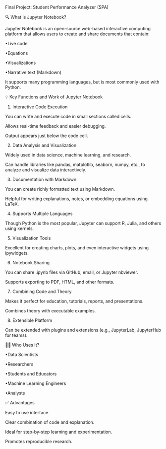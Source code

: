 Final Project: Student Performance Analyzer (SPA)


🔍 What is Jupyter Notebook?

Jupyter Notebook is an open-source web-based interactive computing platform that allows users to create and share documents that contain:

•Live code

•Equations

•Visualizations

•Narrative text (Markdown)


It supports many programming languages, but is most commonly used with Python.




💡 Key Functions and Work of Jupyter Notebook

1. Interactive Code Execution

You can write and execute code in small sections called cells.

Allows real-time feedback and easier debugging.

Output appears just below the code cell.



2. Data Analysis and Visualization

Widely used in data science, machine learning, and research.

Can handle libraries like pandas, matplotlib, seaborn, numpy, etc., to analyze and visualize data interactively.



3. Documentation with Markdown

You can create richly formatted text using Markdown.

Helpful for writing explanations, notes, or embedding equations using LaTeX.



4. Supports Multiple Languages

Though Python is the most popular, Jupyter can support R, Julia, and others using kernels.


5. Visualization Tools

Excellent for creating charts, plots, and even interactive widgets using ipywidgets.



6. Notebook Sharing

You can share .ipynb files via GitHub, email, or Jupyter nbviewer.

Supports exporting to PDF, HTML, and other formats.



7. Combining Code and Theory

Makes it perfect for education, tutorials, reports, and presentations.

Combines theory with executable examples.


8. Extensible Platform

Can be extended with plugins and extensions (e.g., JupyterLab, JupyterHub for teams).



🧑‍🏫 Who Uses It?

•Data Scientists

•Researchers

•Students and Educators

•Machine Learning Engineers

•Analysts




✅ Advantages

Easy to use interface.

Clear combination of code and explanation.

Ideal for step-by-step learning and experimentation.

Promotes reproducible research.


